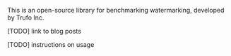 This is an open-source library for benchmarking watermarking, developed by Trufo Inc.

[TODO] link to blog posts

[TODO] instructions on usage

